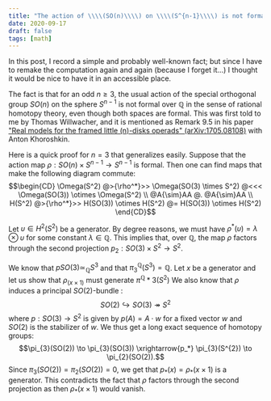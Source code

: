 ```yaml
---
title: "The action of \\\\(SO(n)\\\\) on \\\\(S^{n-1}\\\\) is not formal"
date: 2020-09-17
draft: false
tags: [math]
---
```


In this post, I record a simple and probably well-known fact; but since I have to remake the computation again and again (because I forget it...) I thought it would be nice to have it in an accessible place.

The fact is that for an odd $n \ge 3$, the usual action of the special orthogonal group $SO(n)$ on the sphere $S^{n-1}$ is not formal over $\mathbb{Q}$ in the sense of rational homotopy theory, even though both spaces are formal.
This was first told to me by Thomas Willwacher, and it is mentioned as Remark 9.5 in his paper ["Real models for the framed little \(n\)-disks operads" (arXiv:1705.08108)](https://arxiv.org/abs/1705.08108) with Anton Khoroshkin.

<!--more-->

Here is a quick proof for $n=3$ that generalizes easily.
Suppose that the action map $\rho : SO(n) \times S^{n-1} \to S^{n-1}$ is formal.
Then one can find maps that make the following diagram commute:
$$\begin{CD} \Omega(S^2) @>{\rho^*}>> \Omega(SO(3) \times S^2) @<<< \Omega(SO(3)) \otimes \Omega(S^2) \\ @A{\sim}AA @. @A{\sim}AA \\ H(S^2) @>{\rho^*}>> H(SO(3)) \otimes H(S^2) @= H(SO(3)) \otimes H(S^2) \end{CD}$$

Let $\upsilon \in H^2(S^2)$ be a generator.
By degree reasons, we must have $\rho^*(\upsilon) = \lambda \otimes \upsilon$ for some constant $\lambda \in \mathbb{Q}$.
This implies that, over $\mathbb{Q}$, the map $\rho$ factors through the second projection $p_2 : SO(3) \times S^2 \to S^2$.

We know that $pSO(3) \simeq_{\mathbb{Q}} S^3$ and that $\pi^{\mathbb{Q}}_3(S^3) = \mathbb{Q}$.
Let $x$ be a generator and let us show that $\rho_(x \times 1)$ must generate $\pi^{\mathbb{Q}}*3(S^2)$
We also know that $\rho$ induces a principal $SO(2)$-bundle :
$$SO(2) \hookrightarrow SO(3) \twoheadrightarrow S^2$$
where $p : SO(3) \to S^2$ is given by $p(A) = A \cdot w$ for a fixed vector $w$ and $SO(2)$ is the stabilizer of $w$.
We thus get a long exact sequence of homotopy groups:
$$\pi_{3}(SO(2)) \to \pi_{3}(SO(3)) \xrightarrow{p_*} \pi_{3}(S^{2}) \to \pi_{2}(SO(2)).$$
Since $\pi_{3}(SO(2)) = \pi_{2}(SO(2)) = 0$, we get that $p_*(x) = \rho_*(x \times 1)$ is a generator.
This contradicts the fact that $\rho$ factors through the second projection as then $\rho_*(x \times 1)$ would vanish.

